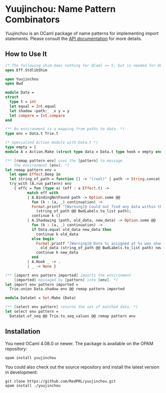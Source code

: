 # Yuujinchou: Name Pattern Combinators

_Yuujinchou_ is an OCaml package of name patterns for implementing import statements. Please consult the [API documentation](https://redprl.org/yuujinchou/yuujinchou/Yuujinchou) for more details.

## How to Use It

<!-- This part should be in sync with test/TestImportSelect.ml and src/Yuujinchou.mli -->
```ocaml
(* The following shim does nothing for OCaml >= 5, but is needed for OCaml < 5. *)
open Eff.StdlibShim

open Yuujinchou
open Bwd

module Data =
struct
  type t = int
  let equal = Int.equal
  let shadow ~path:_ _x y = y
  let compare = Int.compare
end

(** An environment is a mapping from paths to data. *)
type env = Data.t Trie.t

(* Specialzed Action module with Data.t *)
type empty = |
module A = Action.Make (struct type data = Data.t type hook = empty end)

(** [remap pattern env] uses the [pattern] to massage
    the environment [env]. *)
let remap pattern env =
  let open Effect.Deep in
  let string_of_path = function [] -> "(root)" | path -> String.concat "." path in
  try_with (A.run pattern) env
    { effc = fun (type a) (eff : a Effect.t) ->
          match eff with
          | A.BindingNotFound path -> Option.some @@
            fun (k : (a, _) continuation) ->
            Format.printf "[Warning]@ Could not find any data within the subtree at %s.@."
              (string_of_path @@ BwdLabels.to_list path);
            continue k ()
          | A.Shadowing (path, old_data, new_data) -> Option.some @@
            fun (k : (a, _) continuation) ->
            if Data.equal old_data new_data then
              continue k old_data
            else begin
              Format.printf "[Warning]@ Data %i assigned at %s was shadowed by data %i.@."
                old_data (string_of_path @@ BwdLabels.to_list path) new_data;
              continue k new_data
            end
          | A.Hook _ -> .
          | _ -> None }

(** [import env pattern imported] imports the environment
    [imported] massaged by [pattern] into [env]. *)
let import env pattern imported =
  Trie.union Data.shadow env @@ remap pattern imported

module DataSet = Set.Make (Data)

(** [select env pattern] returns the set of matched data. *)
let select env pattern =
  DataSet.of_seq @@ Trie.to_seq_values @@ remap pattern env
```

## Installation

You need OCaml 4.08.0 or newer. The package is available on the OPAM repository:
```
opam install yuujinchou
```

You could also check out the source repository and install the latest version in development:
```
git clone https://github.com/RedPRL/yuujinchou.git
opam install ./yuujinchou
```
